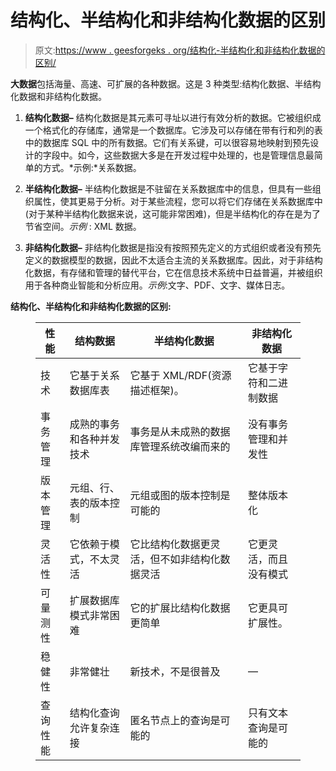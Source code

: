 # 结构化、半结构化和非结构化数据的区别

> 原文:[https://www . geesforgeks . org/结构化-半结构化和非结构化数据的区别/](https://www.geeksforgeeks.org/difference-between-structured-semi-structured-and-unstructured-data/)

**大数据**包括海量、高速、可扩展的各种数据。这是 3 种类型:结构化数据、半结构化数据和非结构化数据。

1.  **结构化数据–**
    结构化数据是其元素可寻址以进行有效分析的数据。它被组织成一个格式化的存储库，通常是一个数据库。它涉及可以存储在带有行和列的表中的数据库 SQL 中的所有数据。它们有关系键，可以很容易地映射到预先设计的字段中。如今，这些数据大多是在开发过程中处理的，也是管理信息最简单的方式。*示例:*关系数据。

2.  **半结构化数据–**
    半结构化数据是不驻留在关系数据库中的信息，但具有一些组织属性，使其更易于分析。对于某些流程，您可以将它们存储在关系数据库中(对于某种半结构化数据来说，这可能非常困难)，但是半结构化的存在是为了节省空间。*示例* : XML 数据。

3.  **非结构化数据–**
    非结构化数据是指没有按照预先定义的方式组织或者没有预先定义的数据模型的数据，因此不太适合主流的关系数据库。因此，对于非结构化数据，有存储和管理的替代平台，它在信息技术系统中日益普遍，并被组织用于各种商业智能和分析应用。*示例*:文字、PDF、文字、媒体日志。

**结构化、半结构化和非结构化数据的区别:**

<figure class="table">

| 性能 | 结构数据 | 半结构化数据 | 非结构化数据 |
| --- | --- | --- | --- |
| 技术 | 它基于关系数据库表 | 它基于 XML/RDF(资源描述框架)。 | 它基于字符和二进制数据 |
| 事务管理 | 成熟的事务和各种并发技术 | 事务是从未成熟的数据库管理系统改编而来的 | 没有事务管理和并发性 |
| 版本管理 | 元组、行、表的版本控制 | 元组或图的版本控制是可能的 | 整体版本化 |
| 灵活性 | 它依赖于模式，不太灵活 | 它比结构化数据更灵活，但不如非结构化数据灵活 | 它更灵活，而且没有模式 |
| 可量测性 | 扩展数据库模式非常困难 | 它的扩展比结构化数据更简单 | 它更具可扩展性。 |
| 稳健性 | 非常健壮 | 新技术，不是很普及 | — |
| 查询性能 | 结构化查询允许复杂连接 | 匿名节点上的查询是可能的 | 只有文本查询是可能的 |

</figure>
